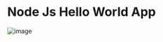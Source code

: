 # Node Js Hello World App


![image](https://github.com/user-attachments/assets/3f12bbbb-dcd6-441c-bdd1-923ba871c182)


